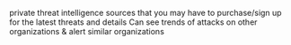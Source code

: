  private threat intelligence sources that you may have to purchase/sign up for the latest threats and details
 Can see trends of attacks on other organizations & alert similar organizations 